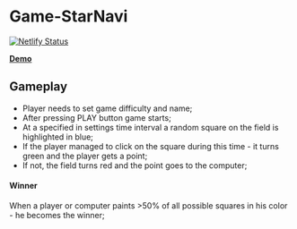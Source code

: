 # Game-StarNavi

[![Netlify Status](https://api.netlify.com/api/v1/badges/f09f8ce5-4740-493e-b7d5-bb0bb01d20d3/deploy-status)](https://app.netlify.com/sites/blissful-austin-e765ee/deploys)

[**Demo**](https://blissful-austin-e765ee.netlify.com/)

## Gameplay

- Player needs to set game difficulty and name;
- After pressing PLAY button game starts;
- At a specified in settings time interval a random square on the field is highlighted in blue;
- If the player managed to click on the square during this time - it turns green and the player gets a point;
- If not, the field turns red and the point goes to the computer;

#### Winner

When a player or computer paints >50% of all possible squares in his color - he becomes the winner;
